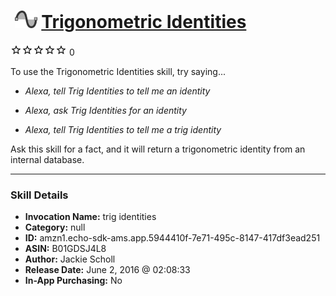 # &nbsp;<img src="skill_icon" alt="Trigonometric Identities icon" width="36"> [Trigonometric Identities](http://alexa.amazon.com/#skills/amzn1.echo-sdk-ams.app.5944410f-7e71-495c-8147-417df3ead251)
![0 stars](../../images/ic_star_border_black_18dp_1x.png)![0 stars](../../images/ic_star_border_black_18dp_1x.png)![0 stars](../../images/ic_star_border_black_18dp_1x.png)![0 stars](../../images/ic_star_border_black_18dp_1x.png)![0 stars](../../images/ic_star_border_black_18dp_1x.png) 0

To use the Trigonometric Identities skill, try saying...

* *Alexa, tell Trig Identities to tell me an identity*

* *Alexa, ask Trig Identities for an identity*

* *Alexa, tell Trig Identities to tell me a trig identity*

Ask this skill for a fact, and it will return a trigonometric identity from an internal database.

***

### Skill Details

* **Invocation Name:** trig identities
* **Category:** null
* **ID:** amzn1.echo-sdk-ams.app.5944410f-7e71-495c-8147-417df3ead251
* **ASIN:** B01GDSJ4L8
* **Author:** Jackie Scholl
* **Release Date:** June 2, 2016 @ 02:08:33
* **In-App Purchasing:** No
